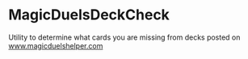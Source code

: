# MagicDuelsDeckCheck
Utility to determine what cards you are missing from decks posted on www.magicduelshelper.com

